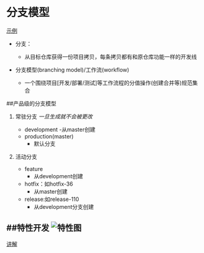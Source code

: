 # 分支模型

[示例](http://mooc.study.163.com/learn/NEU-1000054002?tid=1000102002#/learn/content?type=detail&id=1000309188)

- 分支：
    - 从目标仓库获得一份项目拷贝，每条拷贝都有和原仓库功能一样的开发线

- 分支模型(branching model)/工作流(workflow)
    - 一个围绕项目[开发/部署/测试]等工作流程的分值操作(创建合并等)规范集合


##产品级的分支模型

1. 常驻分支 *一旦生成就不会被更改*
    - development
      -从master创建
    - production(master)
      - 默认分支

2. 活动分支
    - feature
      - 从development创建
    - hotfix：如hotfix-36
      - 从master创建
    - release:如release-110
      - 从development分支创建

##特性开发
![特性图](http://i13.tietuku.com/c1d0083537fe3703s.png)
---
[讲解](http://mooc.study.163.com/learn/NEU-1000054002?tid=1000102002#/learn/content?type=detail&id=1000309188)
